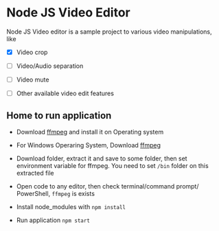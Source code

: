 # Node JS Video Editor 

Node JS Video editor is a sample project to various video manipulations, like 

- [x] Video crop
- [ ] Video/Audio separation
- [ ] Video mute
- [ ] Other available video edit features


## Home to run application 

- Download [ffmpeg](https://www.ffmpeg.org/download.html) and install it on Operating system
- For Windows Operaring System, Download [ffmpeg](https://ffmpeg.zeranoe.com/builds/)

- Download folder, extract it and save to some folder, then set environment variable for ffmpeg. You need to set `/bin` folder on this extracted file

- Open code to any editor, then check terminal/command prompt/ PowerShell, `ffmpeg` is exists

- Install node_modules with `npm install`
- Run application `npm start`
